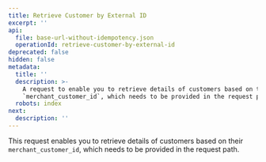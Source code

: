 ```yaml
---
title: Retrieve Customer by External ID
excerpt: ''
api:
  file: base-url-without-idempotency.json
  operationId: retrieve-customer-by-external-id
deprecated: false
hidden: false
metadata:
  title: ''
  description: >-
    A request to enable you to retrieve details of customers based on their
    `merchant_customer_id`, which needs to be provided in the request path.
  robots: index
next:
  description: ''
---
```

This request enables you to retrieve details of customers based on their `merchant_customer_id`, which needs to be provided in the request path.
